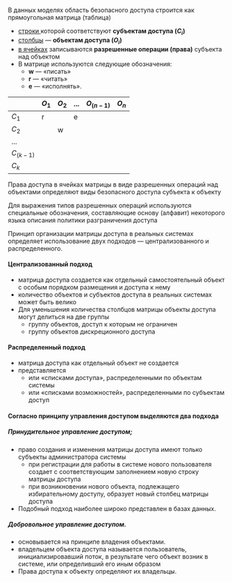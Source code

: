 В данных моделях область безопасного доступа строится как прямоугольная матрица (таблица)
- <ins>строки </ins>которой соответствуют **субъектам доступа ($C_i$)**
- <ins>столбцы</ins> — **объектам доступа ($O_i$)**
- <ins>в ячейках</ins> записываются **разрешенные операции (права)** субъекта над объектом
- В матрице используются следующие обозначения:
    - **w** — «писать»
    - **r** — «читать»
    - **e** — «исполнять».

|           | $O_1$     | $O_2$     | $...$     | $O_(n-1)$ | $O_n$     |
| :-------- | --------- | --------- | --------- | --------- | --------- |
| $C_1$     |     r     |           |     e     |           |           |
| $C_2$     |           |     w     |           |           |           |
| $...$     |           |           |           |           |           |
| $C_(k-1)$ |           |           |           |           |           |
| $C_k$     |           |           |           |           |           |

Права доступа в ячейках матрицы в виде разрешенных операций над объектами определяют виды безопасного доступа субъекта к объекту

Для выражения типов разрешенных операций используются специальные обозначения, составляющие основу (алфавит) некоторого языка описания политики разграничения доступа

Принцип организации матрицы доступа в реальных системах определяет использование двух подходов — централизованного и распределенного.

#### Централизованный подход

- матрица доступа создается как отдельный самостоятельный объект с особым порядком размещения и доступа к нему
- количество объектов и субъектов доступа в реальных системах может быть велико
- Для уменьшения количества столбцов матрицы объекты доступа могут делиться на две группы
    - группу объектов, доступ к которым не ограничен
    - группу объектов дискреционного доступа

#### Распределенный подход

- матрица доступа как отдельный объект не создается
- представляется
    - или «списками доступа», распределенными по объектам системы
    - или «списками возможностей», распределенными по субъектам доступ

#### Согласно принципу управления доступом выделяются два подхода

##### Принудительное управление доступом;

- право создания и изменения матрицы доступа имеют только субъекты администратора системы
    - при регистрации для работы в системе нового пользователя создает с соответствующим заполнением новую строку матрицы доступа
    - при возникновении нового объекта, подлежащего избирательному доступу, образует новый столбец матрицы доступа
- Подобный подход наиболее широко представлен в базах данных.

##### Добровольное управление доступом.

- основывается на принципе владения объектами.
- владельцем объекта доступа называется пользователь, инициализировавший поток, в результате чего объект возник в системе, или определивший его иным образом
- Права доступа к объекту определяют их владельцы.
